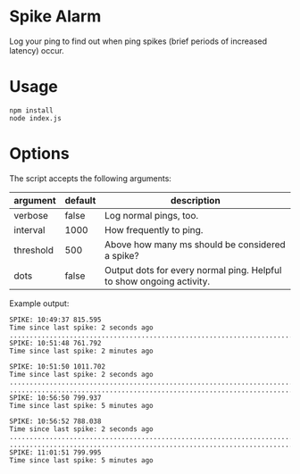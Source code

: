 # Spike Alarm

Log your ping to find out when ping spikes (brief periods of increased latency) occur.

# Usage

```shell
npm install
node index.js
```

# Options

The script accepts the following arguments:

| argument | default | description |
| - | - | - |
| verbose | false | Log normal pings, too. |
| interval | 1000 | How frequently to ping. |
| threshold | 500 | Above how many ms should be considered a spike? |
| dots | false | Output dots for every normal ping. Helpful to show ongoing activity. |

Example output:

```
SPIKE: 10:49:37 815.595
Time since last spike: 2 seconds ago
...............................................................................................................................
SPIKE: 10:51:48 761.792                                                                                                                                                Time since last spike: 2 minutes ago

SPIKE: 10:51:50 1011.702
Time since last spike: 2 seconds ago
.......................................................................................................................................................................
..............................................................................................................................
SPIKE: 10:56:50 799.937
Time since last spike: 5 minutes ago

SPIKE: 10:56:52 788.038
Time since last spike: 2 seconds ago
.......................................................................................................................................................................
............................................................................................................................
SPIKE: 11:01:51 799.995
Time since last spike: 5 minutes ago
```
